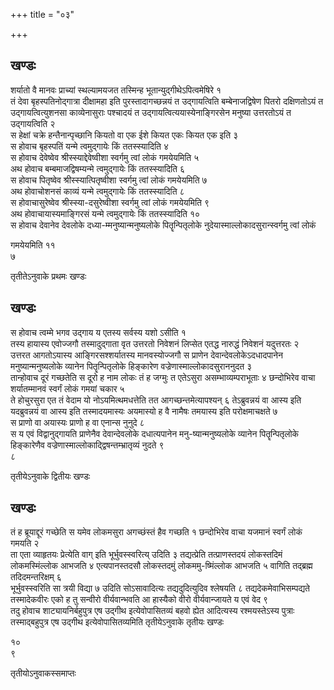 +++
title = "०३"

+++
## खण्डः
 

शर्यातो वै मानवः प्राच्यां स्थल्यामयजत तस्मिन्ह
भूतान्युद्गीथेऽपित्वमेषिरे
१   
तं देवा बृहस्पतिनोद्गात्रा दीक्षामहा इति पुरस्तादागच्छन्नयं त
उद्गायत्विति बम्बेनाजद्विषेण पितरो दक्षिणतोऽयं त
उद्गायत्वित्युशनसा काव्येनासुराः पश्चादयं त
उद्गायत्वित्ययास्येनाङ्गिरसेन मनुष्या
उत्तरतोऽयं त उद्गायत्विति २   
स हेक्षां चक्रे हन्तैनान्पृच्छानि कियतो वा
एक ईशे कियत एकः कियत एक इति ३   
स होवाच बृहस्पतिं यन्मे त्वमुद्गायेः किं
ततस्स्यादिति ४   
स होवाच देवेष्वेव श्रीस्स्याद्देवेष्वीशा स्वर्गमु
त्वां लोकं गमयेयमिति ५   
अथ होवाच बम्बमाजद्विषम्यन्मे त्वमुद्गायेः
किं ततस्स्यादिति ६   
स होवाच पितृष्वेव श्रीस्स्यात्पितृष्वीशा स्वर्गमु
त्वां लोकं गमयेयमिति ७   
अथ होवाचोशनसं काव्यं यन्मे त्वमुद्गायेः
किं ततस्स्यादिति ८   
स होवाचासुरेष्वेव श्रीस्स्या-दसुरेष्वीशा स्वर्गमु
त्वां लोकं गमयेयमिति ९   
अथ होवाचायास्यमाङ्गिरसं यन्मे त्वमुद्गायेः किं
ततस्स्यादिति १०   
स होवाच देवानेव देवलोके
दध्या-म्मनुष्यान्मनुष्यलोके
पितॄन्पितृलोके नुदेयास्माल्लोकादसुरान्स्वर्गमु त्वां लोकं 

गमयेयमिति ११   
७   


तृतीतेऽनुवाके प्रथमः खण्डः

## खण्डः 

 

स होवाच त्वम्मे भगव उद्गाय य एतस्य सर्वस्य यशो ऽसीति १   
तस्य हायास्य
एवोज्जगौ तस्मादुद्गाता वृत उत्तरतो निवेशनं लिप्सेत एतद्ध
नारुद्धं निवेशनं यदुत्तरतः २   
उत्तरत आगतोऽयास्य
आङ्गिरसश्शर्यातस्य मानवस्योज्जगौ स प्राणेन
देवान्देवलोकेऽदधादपानेन मनुष्यान्मनुष्यलोके व्यानेन पितॄन्पितृलोके
हिङ्कारेण वज्रेणास्माल्लोकादसुराननुदत ३   
तान्होवाच दूरं गच्छतेति स
दूरो ह नाम लोकः तं ह जग्मुः त एतेऽसुरा असम्भाव्यम्पराभूताः ४
छन्दोभिरेव वाचा शर्यातम्मानवं स्वर्गं लोकं गमयां चकार ५   
ते
होचुरसुरा एत तं वेदाम यो नोऽयमित्थमधत्तेति तत आगच्छन्तमेत्यापश्यन् ६
तेऽब्रुवन्नयं वा आस्य इति यदब्रुवन्नयं वा आस्य इति तस्मादयमास्यः
अयमास्यो ह वै नामैषः तमयास्य इति परोक्षमाचक्षते ७   
स
प्राणो वा अयास्यः प्राणो ह वा एनान्स नुनुदे ८   
स य एवं
विद्वानुद्गायति प्राणेनैव देवान्देवलोके दधात्यपानेन
मनु-ष्यान्मनुष्यलोके व्यानेन पितॄन्पितृलोके हिङ्कारेणैव
वज्रेणास्माल्लोकाद्द्विषन्तम्भ्रातृव्यं नुदते ९   
८   


तृतीयेऽनुवाके द्वितीयः खण्डः

## खण्डः 

 

तं ह ब्रूयाद्दूरं गच्छेति स यमेव लोकमसुरा अगच्छंस्तं हैव गच्छति १
छन्दोभिरेव वाचा यजमानं स्वर्गं लोकं गमयति २   
ता एता
व्याहृतयः प्रेत्येति वाग् इति भूर्भुवस्स्वरित्य् उदिति ३
तद्यत्प्रेति तत्प्राणस्तदयं लोकस्तदिमं लोकमस्मिंल्लोक आभजति ४
एत्यपानस्तदसौ लोकस्तदमुं लोकममु-ष्मिंल्लोक आभजति ५
वागिति तद्ब्रह्म तदिदमन्तरिक्षम् ६   
भूर्भुवस्स्वरिति सा त्रयी विद्या ७
उदिति सोऽसावादित्यः तद्यदुदित्युदिव श्लेषयति ८
तद्यदेकमेवाभिसम्पद्यते
तस्मादेकवीरः एको ह तु सन्वीरो वीर्यवान्भवति आ
हास्यैको वीरो वीर्यवान्जायते य एवं वेद ९   
तदु होवाच
शाट्यायनिर्बहुपुत्र एष उद्गीथ इत्येवोपासितव्यं बहवो
ह्येत आदित्यस्य रश्मयस्तेऽस्य पुत्राः तस्माद्बहुपुत्र एष
उद्गीथ इत्येवोपासितव्यमिति तृतीयेऽनुवाके तृतीयः खण्डः 

१०   
९   


तृतीयोऽनुवाकस्समाप्तः 
